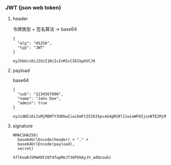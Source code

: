 ### JWT (json web token)

1. header

   令牌类型 + 签名算法 -> base64

   ```
   {
     "alg": "HS256",
     "typ": "JWT"
   }
   
   eyJhbGciOiJIUzI1NiIsInR5cCI6IkpXVCJ9
   ```

2. payload

   base64

   ```
   {
     "sub": "1234567890",
     "name": "John Doe",
     "admin": true
   }
   
   eyJzdWIiOiIxMjM0NTY3ODkwIiwibmFtZSI6IkpvaG4gRG9lIiwiaWF0IjoxNTE2MjM5MDIyfQ
   ```

3. signature

   ```
   HMACSHA256(
     base64UrlEncode(header) + "." +
     base64UrlEncode(payload),
     secret)
     
   SflKxwRJSMeKKF2QT4fwpMeJf36POk6yJV_adQssw5c
   ```



